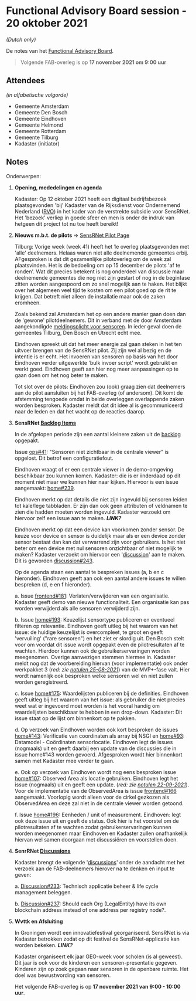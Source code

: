 # Functional Advisory Board session - 20 oktober 2021

_(Dutch only)_

De notes van het [Functional Advisory Board](../FAB.md).

> Volgende FAB-overleg is op **17 november 2021 om 9:00 uur**

## Attendees

_(in alfabetische volgorde)_

- Gemeente Amsterdam
- Gemeente Den Bosch
- Gemeente Eindhoven
- Gemeente Helmond
- Gemeente Rotterdam
- Gemeente Tilburg
- Kadaster (initiator)

## Notes

Onderwerpen:

1. **Opening, mededelingen en agenda**
     
     Kadaster: Op 12 oktober 2021 heeft een digitaal bedrijfsbezoek plaatsgevonden 'bij' Kadaster van de Rijksdienst voor Ondernemend Nederland ([RVO](https://www.rvo.nl/)) in het kader van de verstrekte subsidie voor SensRNet. Het 'bezoek' verliep in goede sfeer en men is onder de indruk van hetgeen dit project tot nu toe heeft bereikt!


2. **Nieuws m.b.t. de pilots** => [SensRNet Pilot Page](https://kadaster-labs.github.io/sensrnet-home/Pilots/)

     Tilburg: Vorige week (week 41) heeft het 1e overleg plaatsgevonden met 'alle' deelnemers. Helaas waren niet alle deelnemende gemeentes erbij. AFgesproken is dat dit gezamenlijke pilotoverleg om de week zal plaatsvinden. Het is de bedoeling om op 15 december de pilots 'af te ronden'. Wat dit precies betekent is nog onderdeel van discussie maar deelnemende gemeentes die nog niet zijn gestart of nog in de beginfase zitten worden aangespoord om zo snel mogelijk aan te haken. Het blijkt over het algemeen veel tijd te kosten om een pilot goed op de rit te krijgen. Dat betreft niet alleen de installatie maar ook de zaken eromheen.
     
     Zoals bekend zal Amsterdam het op een andere manier gaan doen dan de 'gewone' pilotdeelnemers. Dit in verband met de door Amsterdam aangekondigde [meldingsplicht voor sensoren](https://www.amsterdam.nl/bestuur-en-organisatie/college/wethouder/touria-meliani/persberichten/meldingsplicht-amsterdamse/). In ieder geval doen de gemeentes Tilburg, Den Bosch en Utrecht echt mee.
     
     Eindhoven spreekt uit dat het meer energie zal gaan steken in het ten uitvoer brengen van de SensRNet pilot. Zij zijn wel al bezig en de intentie is er echt. Het invoeren van sensoren op basis van het door Eindhoven verder uitgewerkte 'bulk invoer script' wordt gebruikt en werkt goed. Eindhoven geeft aan hier nog meer aanpassingen op te gaan doen om het nog beter te maken.
     
     Tot slot over de pilots: Eindhoven zou (ook) graag zien dat deelnemers aan de pilot aansluiten bij het FAB-overleg (of andersom). Dit komt de afstemming tengoede omdat in beide overleggen overlappende zaken worden besproken. Kadaster meldt dat dit idee al is gecommuniceerd naar de leden en dat het wacht op de reacties daarop.
     
     
3. **SensRNet [Backlog Items](https://github.com/orgs/kadaster-labs/projects/1)**
   
     In de afgelopen periode zijn een aantal kleinere zaken uit de [backlog](https://github.com/orgs/kadaster-labs/projects/1) opgepakt.
     
     Issue [ops#41](https://github.com/kadaster-labs/sensrnet-ops/issues/41): "Sensoren niet zichtbaar in de centrale viewer" is opgelost. Dit betrof een configuratiefout.
        
     Eindhoven vraagt of er een centrale viewer in de demo-omgeving beschikbaar zou kunnen komen. Kadaster: die is er iinderdaad op dit moment niet maar we kunnen hier naar kijken. Hiervoor is een issue aangemaakt: [home#239](https://github.com/kadaster-labs/sensrnet-home/issues/239).
        
     Eindhoven merkt op dat details die niet zijn ingevuld bij sensoren leiden tot kale/lege tabbladen. Er zijn dan ook geen attributen of veldnamen te zien die hadden moeten worden ingevuld. Kadaster verzoekt om hiervoor zelf een issue aan te maken. _**LINK?**_
        
     Eindhoven merkt op dat een device kan voorkomen zonder sensor. De keuze voor device en sensor is duidelijk maar als er een device zonder sensor bestaat dan kan dat verwarrend zijn voor gebruikers. Is het niet beter om een device met nul sensoren onzichtbaar of niet mogelijk te maken? Kadaster verzoekt om hiervoor een '[discussion](https://github.com/kadaster-labs/sensrnet-home/discussions)' aan te maken. Dit is geworden [discussion#243](https://github.com/kadaster-labs/sensrnet-home/discussions/243).
     
     Op de agenda staan een aantal te bespreken issues (a, b en c hieronder). Eindhoven geeft aan ook een aantal andere issues te willen bespreken (d, e en f hieronder).
     
     a. Issue [frontend#181](https://github.com/kadaster-labs/sensrnet-frontend/issues/181): Verlaten/verwijderen van een organisatie. Kadaster geeft demo van nieuwe functionaliteit. Een organisatie kan pas worden verwijderd als alle sensoren verwijderd zijn.

     b. Issue [home#193](https://github.com/kadaster-labs/sensrnet-home/issues/193): Keuzelijst sensortype publiceren en eventueel filteren op relevantie. Eindhoven geeft uitleg bij het waarom van het issue: de huidige keuzelijst is overcompleet, te groot en geeft 'vervuiling' ("rare sensoren") en het ziet er slordig uit. Den Bosch stelt voor om voordat dit issue wordt opgepakt even de pilotresultaten af te wachten. Hierdoor kunnen ook de gebruikerservaringen worden meegenomen. Overige aanwezigen stemmen hiermee in. Kadaster meldt nog dat de voorbereiding hiervan (voor implementatie) ook onder werkpakket 3 (_red: zie [notulen 25-08-2021](https://kadaster-labs.github.io/sensrnet-home/notes/2021-08-25-FAB-notes/)_) van de MVP+-fase valt. Hier wordt namenlijk ook besproken welke sensoren wel en niet zullen worden geregistreerd.
     
     c. Issue [home#175](https://github.com/kadaster-labs/sensrnet-home/issues/175): Waardelijsten publiceren bij de definities. Eindhoven geeft uitleg bij het waarom van het issue: als gebruiker die niet precies weet wat er ingevoerd moet worden is het vooral handig om waardelijsten beschikbaar te hebben in een drop-down. Kadaster: Dit issue staat op de lijst om binnenkort op te pakken.
        
     d. Op verzoek van EIndhoven worden ook kort besproken de issues [home#143](https://github.com/kadaster-labs/sensrnet-home/issues/143): Verificatie van coordinaten als array bij NSGI en [home#93](https://github.com/kadaster-labs/sensrnet-home/issues/93): Datamodel - Coördinaten sensorlocatie. Eindhoven legt de issues (nogmaals) uit en geeft daarbij een update van de discussies die in issue home#143 worden gevoerd. Afgesproken wordt hier binnenkort samen met Kadaster mee verder te gaan.
        
     e. Ook op verzoek van Eindhoven wordt nog eens besproken issue [home#107](https://github.com/kadaster-labs/sensrnet-home/issues/107): Observed Area als locatie gebruiken. Eindhoven legt het issue (nogmaals) uit en geeft een update. (_red: zie [notulen 22-09-2021](https://kadaster-labs.github.io/sensrnet-home/notes/2021-09-22-FAB-notes/)_). Voor de implementatie van de ObservedArea is issue [frontend#166](https://github.com/kadaster-labs/sensrnet-registry-frontend/issues/166) aangemaakt. Voorlopig wordt alleen voor de cirkel gezkozen als ObservedArea en deze zal niet in de centrale viewer worden getoond.
                
     f. Issue [home#196](https://github.com/kadaster-labs/sensrnet-home/issues/196): Eenheden / unit of measurement. Eindhoven: legt ook deze issue uit en geeft de status. Ook hier is het voorstel om de pilotresultaten af te wachten zodat gebruikerservaringen kunnen worden meegenomen maar Eindhoven en Kadaster zullen onafhankelijk hiervan wel samen doorgaan met discussiëren en voorstellen doen.
        
   
4. **SenrRNet [Discussions](https://github.com/kadaster-labs/sensrnet-home/discussions)**
   
     Kadaster brengt de volgende '[discussions](https://github.com/kadaster-labs/sensrnet-home/discussions)' onder de aandacht met het verzoek aan de FAB-deelnemers hierover na te denken en input te geven:
     
     a.	[Discussion#233](https://github.com/kadaster-labs/sensrnet-home/discussions/233): Technisch applicatie beheer & life cycle management beleggen.
     
     b.	[Discussion#237](https://github.com/kadaster-labs/sensrnet-home/discussions/237): Should each Org (LegalEntity) have its own blockchain address instead of one address per registry node?.
     

5. **Wvttk en Afsluiting**
   
     In Groningen wordt een innovatiefestival georganiseerd. SensRNet is via Kadaster betrokken zodat op dit festival de SensRNet-applicatie kan worden bekeken. _**LINK?**_
     
     Kadaster organiseert elk jaar GEO-week voor scholen (is al geweest). Dit jaar is ook voor de kinderen een sensoren-presentatie gegeven. Kinderen zijn op zoek gegaan naar sensoren in de openbare ruimte. Het doel was bewustwording van sensoren.
     
     Het volgende FAB-overleg is op **17 november 2021 van 9:00 - 10:00 uur**.
